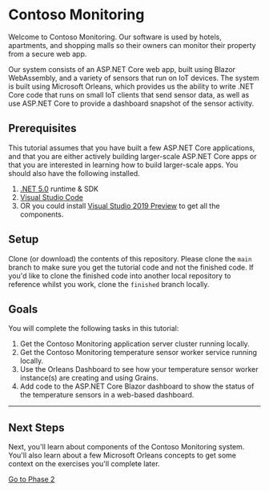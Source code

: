# Contoso Monitoring

Welcome to Contoso Monitoring. Our software is used by hotels, apartments, and shopping malls so their owners can monitor their property from a secure web app. 

Our system consists of an ASP.NET Core web app, built using Blazor WebAssembly, and a variety of sensors that run on IoT devices. The system is built using Microsoft Orleans, which provides us the ability to write .NET Core code that runs on small IoT clients that send sensor data, as well as use ASP.NET Core to provide a dashboard snapshot of the sensor activity.

## Prerequisites

This tutorial assumes that you have built a few ASP.NET Core applications, and that you are either actively building larger-scale ASP.NET Core apps or that you are interested in learning how to build larger-scale apps. You should also have the following installed.

1. [.NET 5.0](https://dotnet.microsoft.com/download/dotnet/5.0) runtime & SDK
2. [Visual Studio Code](https://code.visualstudio.com/)
3. OR you could install [Visual Studio 2019 Preview](https://visualstudio.microsoft.com/vs/preview/) to get all the components.

## Setup

Clone (or download) the contents of this repository. Please clone the `main` branch to make sure you get the tutorial code and not the finished code. If you'd like to clone the finished code into another local repository to reference whilst you work, clone the `finished` branch locally.

## Goals

You will complete the following tasks in this tutorial:

1. Get the Contoso Monitoring application server cluster running locally.
1. Get the Contoso Monitoring temperature sensor worker service running locally.
1. Use the Orleans Dashboard to see how your temperature sensor worker instance(s) are creating and using Grains.
1. Add code to the ASP.NET Core Blazor dashboard to show the status of the temperature sensors in a web-based dashboard.

---

## Next Steps

Next, you'll learn about components of the Contoso Monitoring system. You'll also learn about a few Microsoft Orleans concepts to get some context on the exercises you'll complete later. 

[Go to Phase 2](docs/02-orleans-grains.md)
